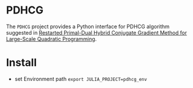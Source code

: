 
# PDHCG
The `PDHCG` project provides a Python interface for PDHCG algorithm suggested in [Restarted Primal-Dual Hybrid Conjugate Gradient Method for Large-Scale Quadratic Programming](https://arxiv.org/abs/2405.16160).

# Install
- set Environment path `export JULIA_PROJECT=pdhcg_env`